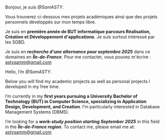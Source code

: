 Bonjour, je suis *@SamASTY*.

Vous trouverez ci-dessous mes projets académiques ainsi que des projets personnels développés sur mon temps libre.

Je suis en **première année de BUT informatique parcours Réalisation, Création et Développement d'applications**.
Je suis surtout intéressé par les SGBD.


Je suis en ***recherche d'une alternance pour septembre 2025*** dans ce domaines en ***Île-de-France***.
Pour me contacter, vous pouvez m'écrire : astysamm@gmail.com

Hello, I’m *@SamASTY*.

Below you will find my academic projects as well as personal projects I developed in my free time.

I’m currently in my **first years pursuing a University Bachelor of Technology (BUT) in Computer Science, specializing in Application Design, Development, and Creation**.
I’m particularly interested in Database Management Systems (DBMS).


I’m looking for a ***work-study position starting September 2025*** in this field in the ***Île-de-France region***.
To contact me, please email me at: astysamm@gmail.com
